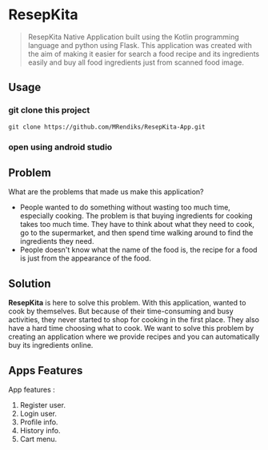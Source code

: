 # ResepKita
> ResepKita Native Application built using the Kotlin programming language and python using Flask. This application was created with the aim of making it easier for search a food recipe and its ingredients easily and buy all food ingredients just from scanned food image.

## Usage
### git clone this project
```
git clone https://github.com/MRendiks/ResepKita-App.git
```
### open using android studio

## Problem

What are the problems that made us make this application?
 - People wanted to do something without wasting too much time, especially cooking. The problem is that buying ingredients for cooking takes too much time. They have to think about what they need to cook, go to the supermarket, and then spend time walking around to find the ingredients they need.
 - People doesn't know what the name of the food is, the recipe for a food is just from the appearance of the food.

## Solution

**ResepKita** is here to solve this problem. With this application, wanted to cook by themselves. But because of their time-consuming and busy activities, they never started to shop for cooking in the first place. They also have a hard time choosing what to cook. We want to solve this problem by creating an application where we provide recipes and you can automatically buy its ingredients online.

## Apps Features

App features :
1. Register user.
2. Login user.
3. Profile info.
4. History info.
5. Cart menu.
